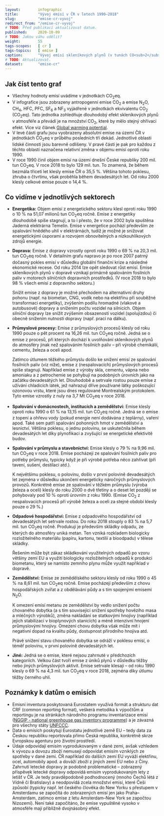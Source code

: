 ```yaml
---
layout:        infographic
title:         "Vývoj emisí v ČR v letech 1990–2018"
slug:          "emise-cr-vyvoj"
redirect_from: "/emise-cr-vyvoj"
# TODO: Před publikací aktualizovat datum.
published:     2020-10-09
# TODO: Jakou váhu udělit?
weight:        55
tags-scopes:   [ cr ]
tags-topics:   [ emise ]
caption:       "Vývoj emisí skleníkových plynů (v tunách CO<sub>2</sub> ekvivalentu) v ČR v jednotlivých sektorech lidské činnosti během let a jejich relativní změny. Od roku 1990, kdy dosahovaly 200 mil. tun CO<sub>2</sub>eq, klesly celkové emise ČR o více než třetinu na 129 mil. tun CO<sub>2</sub>eq v roce 2018."
# TODO: Aktualizovat.
dataset:       "emise-cr"
---
```


## Jak číst tento graf

* Všechny hodnoty emisí uvádíme v jednotkách <glossary id="co2eq">CO<sub>2</sub>eq</glossary>.
* V infografice jsou zobrazeny <glossary id="antropogennisklenikoveplyny">antropogenní emise</glossary> CO<sub>2</sub> a emise N<sub>2</sub>O, CH<sub>4</sub>, HFC, PFC, SF<sub>6</sub> a NF<sub>3</sub> vyjádřené v jednotkách ekvivalentu CO<sub>2</sub> (CO<sub>2</sub>eq). Tato jednotka zohledňuje dlouhodobý efekt skleníkových plynů v atmosféře a převádí je na množství CO<sub>2</sub>, které by mělo stejný ohřívací efekt. Více viz článek [Global warming potential](https://en.wikipedia.org/wiki/Global_warming_potential).
* V levé části grafu jsou vyobrazeny absolutní emise na území ČR v jednotkách CO<sub>2</sub>eq v průběhu posledních tří dekád. Jednotlivé oblasti lidské činnosti jsou barevně odlišeny. V pravé části je pak pro každou z těchto oblastí naznačena relativní změna v objemu emisí oproti roku 1990.
* V roce 1990 činil objem emisí na území dnešní České republiky 200 mil. tun CO<sub>2</sub>eq. V roce 2018 to bylo 129 mil. tun. To znamená, že během bezmála třiceti let klesly emise ČR o 35,5 %. Většina tohoto poklesu, zhruba o čtvrtinu, však proběhla během devadesátých let. Od roku 2000 klesly celkové emise pouze o 14,4 %.

## Co vidíme v jednotlivých sektorech

* __Energetika:__ Objem emisí z energetického sektoru klesl oproti roku 1990 o 10 % na 51,07 milionů tun CO<sub>2</sub>eq ročně. Emise z energetiky dlouhodobě spíše stagnují, a to i přesto, že v roce 2002 byla spuštěna Jaderná elektrárna Temelín. Emise v energetice pochází především ze spalování hnědého uhlí v elektrárnách, tudíž je možné je snižovat energetickými úsporami a rozvojem obnovitelných a nízkouhlíkových zdrojů energie.
* __Doprava:__ Emise z dopravy vzrostly oproti roku 1990 o 69 % na 20,3 mil. tun CO<sub>2</sub>eq ročně. V detailním grafu napravo je po roce 2007 patrný dočasný pokles emisí v důsledku globální finanční krize a následné ekonomické recese. Od roku 2014 lze opět sledovat růst emisí. Emise skleníkových plynů v dopravě vznikají primárně spalováním fosilních paliv v motorech silničních dopravních prostředků. (V roce 2018 to bylo 98 % všech emisí z dopravního sektoru.)

  Snížit emise z dopravy je možné přechodem na alternativní druhy pohonu (např. na biometan, CNG, vodík nebo na elektřinu při souběžné transformaci energetiky), zvýšením podílu hromadné (vlakové a autobusové) dopravy a snížením počtu vozidel na silnicích. Objem silniční dopravy lze snížit zvýšením obsazeností vozidel (spolujízdou) či obecně snížením nutnosti dopravy (např. prací na dálku).
* __Průmyslové procesy:__ Emise z průmyslových procesů klesly od roku 1990 pouze o pět procent na 16,26 mil. tun CO<sub>2</sub>eq ročně. Jedná se o emise z procesů, při kterých dochází k uvolňování skleníkových plynů do atmosféry jinak než spalováním fosilních paliv – při výrobě chemikálií, cementu, železa a oceli apod.

  Zatímco útlumem těžkého průmyslu došlo ke snížení emisí ze spalování fosilních paliv (viz níže), emise z (nespalovacích) průmyslových procesů spíše stagnují. Například emise z výroby skla, cementu, vápna nebo amoniaku a z petrochemie se pohybují na podobných úrovních jako na začátku devadesátých let. Dlouhodobě a setrvale rostou pouze emise z užívání chladicích látek, jež nahrazují dříve používané látky poškozující ozonovou vrstu, které jsou dnes regulované Montrealským protokolem. Tyto emise vzrostly z nuly na 3,7 Mt CO<sub>2</sub>eq v roce 2018.
* __Spalování v domácnostech, institucích a zemědělství:__ Emise klesly oproti roku 1990 o 61 % na 13,15 mil. tun CO<sub>2</sub>eq ročně. Jedná se o emise z topení a ohřevu vody (pokud energie není dodávána z teplárny), vaření apod. Také sem patří spalování pohonných hmot v zemědělství a lesnictví. Většina poklesu, o jednu polovinu, se uskutečnila během devadesátých let díky plynofikaci a zvyšující se energetické efektivitě budov.
* __Spalování v průmyslu a stavebnictví:__ Emise klesly o 79 % na 9,96 mil. tun CO<sub>2</sub>eq v roce 2018. Emise pocházejí ze spalování fosilních paliv pro potřeby průmyslu, typicky když je při výrobě potřeba něco zahřívat (při tavení, sušení, destilaci atd.).

  K největšímu poklesu, o polovinu, došlo v první polovině devadesátých let zejména v důsledku ukončení energeticky náročných průmyslových provozů. Konkrétně emise ze spalování v těžkém průmyslu (výroba železa a oceli) klesly do roku 2000 o dvě třetiny a o deset let později se pohybovaly pod 10 % oproti úrovním z roku 1990. (Emise CO<sub>2</sub> z nespalovacích procesů při výrobě železa a oceli za stejné období klesly pouze o 29 %.)
* __Odpadové hospodářství:__ Emise z odpadového hospodářství od devadesátých let setrvale rostou. Do roku 2018 stouply o 83 % na 5,7 mil. tun CO<sub>2</sub>eq ročně. Produkují je především skládky odpadu, ze kterých do atmosféry uniká metan. Ten vzniká rozkladem biologicky rozložitelného materiálu (papíru, kartonu, textilií a bioodpadu) v tělese skládky.

  Řešením může být zákaz skládkování využitelných odpadů po vzoru většiny zemí EU a využití biologicky rozložitelných odpadů k produkci biometanu, který se namísto zemního plynu může využít například v dopravě.
* __Zemědělství:__ Emise ze zemědělského sektoru klesly od roku 1990 o 45 % na 8,61 mil. tun CO<sub>2</sub>eq ročně. Emise pocházejí především z chovu hospodářských zvířat a z obdělávání půdy a s tím spojenými emisemi N<sub>2</sub>O.

  K omezení emisí metanu ze zemědělství by vedlo snížení počtu chovaného dobytka (a s tím související snížení spotřeby hovězího masa a mléčných výrobků), změna nakládání se statkovými hnojivy (například jejich stabilizací v bioplynových stanicích) a méně intenzivní hnojení průmyslovými hnojivy. Omezení chovu dobytka však může mít i negativní dopad na kvalitu půdy, dostupnost přírodního hnojiva atd.

  Právě snížení stavu chovaného dobytka se odráží v poklesu emisí, o téměř polovinu, v první polovině devadesátých let.
* __Jiné:__ Jedná se o emise, které nejsou zahrnuté v předchozích kategoriích. Velkou část tvoří emise z úniků plynů v důsledku těžby nebo jiných průmyslových aktivit. Emise setrvale klesají – od roku 1990 klesly o 69 % na 4,3 mil. tun CO<sub>2</sub>eq v roce 2018, zejména díky útlumu těžby černého uhlí.

## Poznámky k datům o emisích

* Emisní inventura poskytovaná Eurostatem využívá formát a strukturu dat CRF (common reporting format), veškerá metodika k výpočtům a reportingu je na stránkách národního programu inventarizace emisí ([NGGIP - national greenhouse gas inventory programme](https://www.ipcc-nggip.iges.or.jp/)) a je závazná pro všechny státy [UNFCCC](https://cs.wikipedia.org/wiki/R%C3%A1mcov%C3%A1_%C3%BAmluva_OSN_o_zm%C4%9Bn%C4%9B_klimatu).
* Data o emisích poskytují Eurostatu jednotlivé země EU – tedy data za Českou republiku reportovala přímo Česká republika, konkrétně skrze Evropskou agenturu pro životní prostředí.
* Údaje odpovídají emisím vyprodukovaným v dané zemi, avšak vzhledem k vývozu a dovozu zboží nemusejí odpovídat emisím vzniklých ze spotřeby v dané zemi. ČR například do dalších zemí EU vyváží elektřinu, ocel, automobily apod. a dováží zboží z jiných zemí EU nebo z Číny. Zahrnutí letecké dopravy je podobně problematické – zobrazený příspěvek letecké dopravy odpovídá emisím vyprodukovaným lety z letišť v ČR. Je tedy pravděpodobně podhodnocený (mnoho Čechů létá z Vídně či Bratislavy) a neodpovídá zcela množství emisí, které Češi způsobí (typicky např. let českého člověka do New Yorku s přestupem v Amsterdamu se započítá do zobrazených emisí jen jako Praha–Amsterdam, zatímco emise z letu Amsterdam–New York se započtou Nizozemí). Není také započítáno, že emise vypuštěné vysoko v atmosféře mají přibližně dvojnásobný efekt.